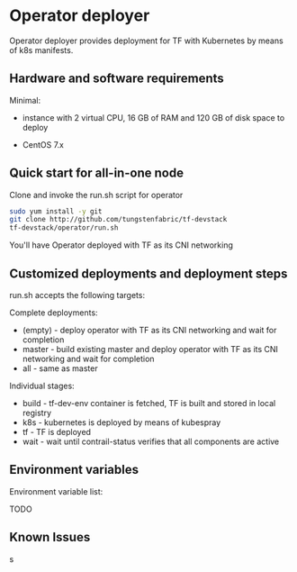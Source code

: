 # Operator deployer

Operator deployer provides deployment for TF with Kubernetes by means of k8s manifests.

## Hardware and software requirements

Minimal:

- instance with 2 virtual CPU, 16 GB of RAM and 120 GB of disk space to deploy

- CentOS 7.x

## Quick start for all-in-one node

Clone and invoke the run.sh script for operator

``` bash
sudo yum install -y git
git clone http://github.com/tungstenfabric/tf-devstack
tf-devstack/operator/run.sh
```

You'll have Operator deployed with TF as its CNI networking

## Customized deployments and deployment steps

run.sh accepts the following targets:

Complete deployments:

- (empty) - deploy operator with TF as its CNI networking and wait for completion
- master - build existing master and deploy operator with TF as its CNI networking and wait for completion
- all - same as master

Individual stages:

- build - tf-dev-env container is fetched, TF is built and stored in local registry
- k8s - kubernetes is deployed by means of kubespray
- tf - TF is deployed
- wait - wait until contrail-status verifies that all components are active

## Environment variables

Environment variable list:

TODO

## Known Issues
s